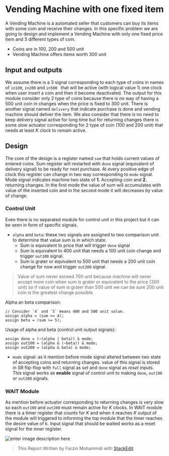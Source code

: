# Vending Machine with one fixed item
A Vending Machine is a automated seller that customers can buy its items with some coin and receive their changes. In this specific problem we are going to design and implement a Vending Machine with only one fixed price item and 3 different types of coin.

 - Coins are in 100, 200 and 500 unit
 - Vending Machine offers items worth 300 unit

## Input and outputs
We assume there is a 3 signal corresponding to each type of coins in names of `in100`, `in200` and `in500 ` that will be active (with logical value 1) one clock when user insert a coin and then it become deactivated. The output for this module consider only 2 type of coins because there is no way of having a 500 unit coin in changes when the price is fixed to 300 unit. There is another signal named `delivery` that indicate purchase is done and vending machine should deliver the item. We also consider that there is no need to keep delivery signal active for long time but for returning changes there is some slow actuator corresponding for 2 type of coin (100 and 200 unit) that needs at least *K* clock to remain active.

## Design 
The core of the design is a register named `sum` that holds current values of entered coins. Sum register will restarted with `done` signal (equivalent of delivery signal) to be ready for next purchase. At every positive edge of clock this register can change in two way corresponding to `mode` signal. Mode signal indicates machine two state of **1.** Accepting coin and **2.** returning changes. In the first mode the value of sum will accumulates with value of the inserted coin and in the second mode it will decreases by value of change.

### Control Unit
Even there is no separated module for control unit in this project but it can be seen in form of specific signals.

 - `alpha` and `beta`: these two signals are assigned to two comparison unit to determine that value sum is in which state.
	 - Sum is equivalent to price that will trigger `done` signal 
	 - Sum is equivalent to 400 unit that needs a 100 unit coin change and trigger `out100` signal.
	 - Sum is grater or equivalent to 500 unit that needs a 200 unit coin change for now and trigger `out200` signal.

> Value of sum never exceed 700 unit because machine will never accept more coin when sum is grater or equivalent to the price (300 unit) so if value of sum is grater than 500 unit we can be sure 200 unit coin is the greatest change possible.

Alpha an beta comparison:

	// Consider `4` and `5` means 400 and 500 unit value.
    assign alpha = (sum >= 4);
    assign beta = (sum >= 5);

Usage of alpha and beta (control unit output signals):

    assign done = (~(alpha | beta)) & mode;
    assign out100 = (alpha & (~beta)) & mode;
	assign out200 = (alpha & beta) & mode;

 - `mode` signal: as it mention before mode signal altered between two state of accepting coins and returning changes. value of this signal is stored in SR flip-flop with `full` signal as *set* and `done` signal as *reset* inputs. This signal works as **enable** signal of control unit to making `done`, `out100` or `out200` signals.

### WAIT Module
As mention before actuator corresponding to returning changes is very slow so each `out100` and `out200` must remain active for *K* clocks. In WAIT module there is a timer register that counts for *K* and when it reaches *K* output of the module will triggered to informing the top module that the timer reaches the desire value of k. Input signal that should be waited works as a reset signal for the inner register.

![enter image description here](https://lh3.googleusercontent.com/MLwbDEZS0Aqqi2DFvcEwhqxJtOD_hwUIhMyIIJOMZTaKflLkiL_bEN8dxov5AR4cxsxUDy2HRdIh "WAIT Module Design")

> This Report Written by Farzin Mohammdi with [StackEdit](https://stackedit.io/).
